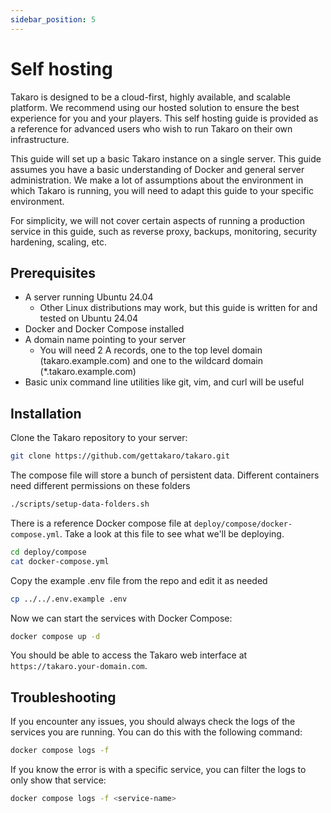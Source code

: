 ```yaml
---
sidebar_position: 5
---
```


# Self hosting

Takaro is designed to be a cloud-first, highly available, and scalable platform. We recommend using our hosted
solution to ensure the best experience for you and your players. This self hosting guide is provided as a reference
for advanced users who wish to run Takaro on their own infrastructure.

This guide will set up a basic Takaro instance on a single server. This guide assumes you have a basic understanding of
Docker and general server administration. We make a lot of assumptions about the
environment in which Takaro is running, you will need to adapt this guide to your specific environment.

For simplicity, we will not cover certain aspects of running a production service in this guide, such as reverse proxy, backups, monitoring, security hardening, scaling, etc.

## Prerequisites

- A server running Ubuntu 24.04
  - Other Linux distributions may work, but this guide is written for and tested on Ubuntu 24.04
- Docker and Docker Compose installed
- A domain name pointing to your server
  - You will need 2 A records, one to the top level domain (takaro.example.com) and one to the wildcard domain (\*.takaro.example.com)
- Basic unix command line utilities like git, vim, and curl will be useful

## Installation

Clone the Takaro repository to your server:

```bash
git clone https://github.com/gettakaro/takaro.git
```

The compose file will store a bunch of persistent data. Different containers need different permissions on these folders

```bash
./scripts/setup-data-folders.sh
```

There is a reference Docker compose file at `deploy/compose/docker-compose.yml`.
Take a look at this file to see what we'll be deploying.

```bash
cd deploy/compose
cat docker-compose.yml
```

Copy the example .env file from the repo and edit it as needed

```bash
cp ../../.env.example .env
```

Now we can start the services with Docker Compose:

```bash
docker compose up -d
```

You should be able to access the Takaro web interface at `https://takaro.your-domain.com`.

## Troubleshooting

If you encounter any issues, you should always check the logs of the services you are running. You can do this with the following command:

```bash
docker compose logs -f
```

If you know the error is with a specific service, you can filter the logs to only show that service:

```bash
docker compose logs -f <service-name>
```

